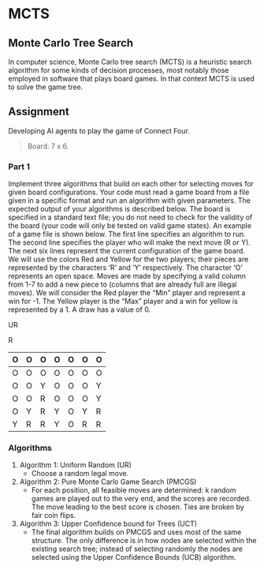 # MCTS
## Monte Carlo Tree Search

In computer science, Monte Carlo tree search (MCTS) is a heuristic search algorithm for some kinds of decision processes, most notably those employed in software that plays board games. 
In that context MCTS is used to solve the game tree.

## Assignment 

Developing AI agents to	play the game of Connect Four. 

> Board: 7 x 6. 

### Part 1

Implement three algorithms that build on each other for selecting moves for given board configurations. Your code must read a game board from a file given in a specific format and run an algorithm with given parameters. The expected output of your algorithms is described below. The board is specified in a standard text file; you do not need to check for the validity of the board (your code will only be tested on valid game states). An example of a game file is shown below. The first line specifies an algorithm to run. The second line specifies the player who will make the next move (R or Y). The next six lines represent the current configuration of the game board. We will use the colors Red and Yellow for the two players; their pieces are represented by the characters ‘R’ and ‘Y’ respectively. The character ‘O’ represents an open space. Moves are made by specifying a valid column from 1-7 to add a new piece to (columns that are already full are illegal moves). We will consider the Red player the “Min” player and represent a win for -1. The Yellow player is the “Max” player and a win for yellow is represented by a 1. A draw has a value of 0.

UR

R

| O   | O   | O   | O   | O   | O   | O   |
| --- | --- | --- | --- | --- | --- | --- |
| O   | O   | O   | O   | O   | O   | O   |
| O   | O   | Y   | O   | O   | O   | Y   |
| O   | O   | R   | O   | O   | O   | Y   |
| O   | Y   | R   | Y   | O   | Y   | R   |
| Y   | R   | R   | Y   | O   | R   | R   |

### Algorithms

1. Algorithm 1: Uniform Random (UR)
   - Choose a random legal move. 
3. Algorithm 2: Pure Monte Carlo Game Search (PMCGS)
   - For each position, all feasible moves are determined: k random games are played out to the very end, and the scores are recorded. The move leading to the best score is chosen. Ties are broken by fair coin flips.
5. Algorithm 3: Upper Confidence bound for Trees (UCT)	
   - The final algorithm builds on PMCGS and uses most of the same structure. The only difference is in how nodes are selected within the existing search tree; instead of selecting randomly the nodes are selected using the Upper Confidence Bounds (UCB) algorithm.